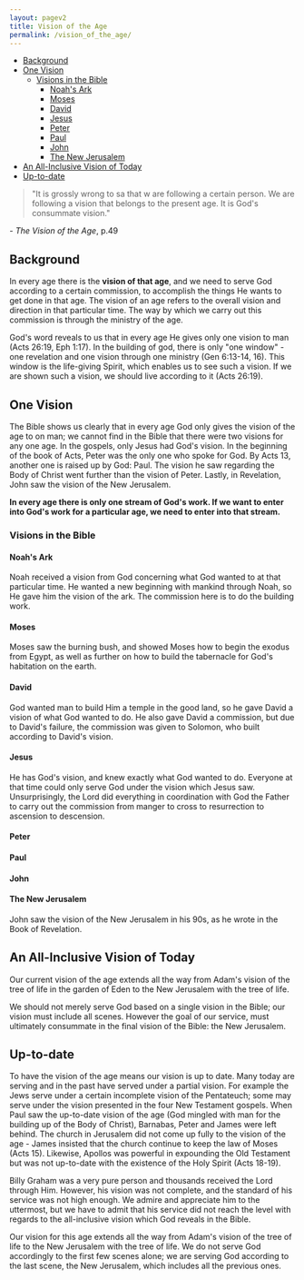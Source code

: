 ```yaml
---
layout: pagev2
title: Vision of the Age
permalink: /vision_of_the_age/
---
```

- [Background](#background)
- [One Vision](#one-vision)
  - [Visions in the Bible](#visions-in-the-bible)
    - [Noah's Ark](#noahs-ark)
    - [Moses](#moses)
    - [David](#david)
    - [Jesus](#jesus)
    - [Peter](#peter)
    - [Paul](#paul)
    - [John](#john)
    - [The New Jerusalem](#the-new-jerusalem)
- [An All-Inclusive Vision of Today](#an-all-inclusive-vision-of-today)
- [Up-to-date](#up-to-date)

>"It is grossly wrong to sa that w are following a certain person. We are following a vision that belongs to the present age. It is God's consummate vision."

\- *The Vision of the Age*, p.49

## Background

In every age there is the **vision of that age**, and we need to serve God according to a certain commission, to accomplish the things He wants to get done in that age. The vision of an age refers to the overall vision and direction in that particular time. The way by which we carry out this commission is through the ministry of the age. 

God's word reveals to us that in every age He gives only one vision to man (Acts 26:19, Eph 1:17). In the building of god, there is only "one window" - one revelation and one vision through one ministry (Gen 6:13-14, 16). This window is the life-giving Spirit, which enables us to see such a vision. If we are shown such a vision, we should live according to it (Acts 26:19).

## One Vision

The Bible shows us clearly that in every age God only gives the  vision of the age to on man; we cannot find in the Bible that there were two visions for any one age. In the gospels, only Jesus had God's vision. In the beginning of the book of Acts, Peter was the only one who spoke for God. By Acts 13, another one is raised up by God: Paul. The vision he saw regarding the Body of Christ went further than the vision of Peter. Lastly, in Revelation, John saw the vision of the New Jerusalem. 

**In every age there is only one stream of God's work. If we want to enter into God's work for a particular age, we need to enter into that stream.**

### Visions in the Bible

#### Noah's Ark

Noah received a vision from God concerning what God wanted to at that particular time. He wanted a new beginning with mankind through Noah, so He gave him the vision of the ark. The commission here is to do the building work.  

#### Moses

Moses saw the burning bush, and showed Moses how to begin the exodus from Egypt, as well as further on how to build the tabernacle for God's habitation on the earth.

#### David

God wanted man to build Him a temple in the good land, so he gave David a vision of what God wanted to do. He also gave David a commission, but due to David's failure, the commission was given to Solomon, who built according to David's vision.

#### Jesus

He has God's vision, and knew exactly what God wanted to do. Everyone at that time could only serve God under the vision which Jesus saw. Unsurprisingly, the Lord did everything in coordination with God the Father to carry out the commission from manger to cross to resurrection to ascension to descension.

#### Peter

#### Paul

#### John

#### The New Jerusalem

John saw the vision of the New Jerusalem in his 90s, as he wrote in the Book of Revelation.

## An All-Inclusive Vision of Today

Our current vision of the age extends all the way from Adam's vision of the tree of life in the garden of Eden to the New Jerusalem with the tree of life. 

We should not merely serve God based on a single vision in the Bible; our vision must include all scenes. However the goal of our service, must ultimately consummate in the final vision of the Bible: the New Jerusalem.

## Up-to-date

To have the vision of the age means our vision is up to date. Many today are serving and in the past have served under a partial vision. For example the Jews serve under a certain incomplete vision of the Pentateuch; some may serve under the vision presented in the four New Testament gospels. When Paul saw the up-to-date vision of the age (God mingled with man for the building up of the Body of Christ), Barnabas, Peter and James were left behind. The church in Jerusalem did not come up fully to the vision of the age - James insisted that the church continue to keep the law of Moses (Acts 15). Likewise, Apollos was powerful in expounding the Old Testament but was not up-to-date with the existence of the Holy Spirit (Acts 18-19).

Billy Graham was a very pure person and thousands received the Lord through Him. However, his vision was not complete, and the standard of his service was not high enough. We admire and appreciate him to the uttermost, but we have to admit that his service did not reach the level with regards to the all-inclusive vision which God reveals in the Bible.

Our vision for this age extends all the way from Adam's vision of the tree of life to the New Jerusalem with the tree of life. We do not serve God accordingly to the first few scenes alone; we are serving God according to the last scene, the New Jerusalem, which includes all the previous ones.

